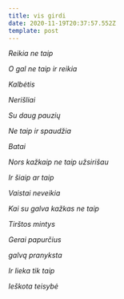 ```yaml
---
title: vis girdi
date: 2020-11-19T20:37:57.552Z
template: post
---
```

*Reikia ne taip* 

*O gal ne taip ir reikia* 

*Kalbėtis*

*Nerišliai*

*Su daug pauzių* 

*Ne taip ir spaudžia* 

*Batai*

*Nors kažkaip ne taip užsirišau* 

*Ir šiaip ar taip* 

*Vaistai neveikia* 

*Kai su galva kažkas ne taip* 

*Tirštos mintys* 

*Gerai papurčius* 

*galvą pranyksta*

*Ir lieka tik taip*

*Ieškota teisybė*